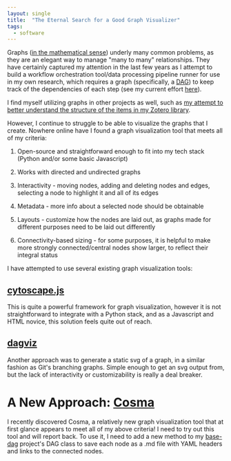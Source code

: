```yaml
---
layout: single
title:  "The Eternal Search for a Good Graph Visualizer"
tags:
  - software
---
```


Graphs ([in the mathematical sense](https://en.wikipedia.org/wiki/Graph_(discrete_mathematics))) underly many common problems, as they are an elegant way to manage "many to many" relationships. They have certainly captured my attention in the last few years as I attempt to build a workflow orchestration tool/data processing pipeline runner for use in my own research, which requires a graph (specifically, a [DAG](https://en.wikipedia.org/wiki/Directed_acyclic_graph)) to keep track of the dependencies of each step (see my current effort [here](https://github.com/ResearchOS/dagrunner)).

I find myself utilizing graphs in other projects as well, such as [my attempt to better understand the structure of the items in my Zotero library](https://github.com/mtillman14/zotero_utils). 

However, I continue to struggle to be able to visualize the graphs that I create. Nowhere online have I found a graph visualization tool that meets all of my criteria:

1. Open-source and straightforward enough to fit into my tech stack (Python and/or some basic Javascript)

2. Works with directed and undirected graphs

3. Interactivity - moving nodes, adding and deleting nodes and edges, selecting a node to highlight it and all of its edges

4. Metadata - more info about a selected node should be obtainable

5. Layouts - customize how the nodes are laid out, as graphs made for different purposes need to be laid out differently

6. Connectivity-based sizing - for some purposes, it is helpful to make more strongly connected/central nodes show larger, to reflect their integral status

I have attempted to use several existing graph visualization tools:

## [cytoscape.js](https://js.cytoscape.org)
This is quite a powerful framework for graph visualization, however it is not straightforward to integrate with a Python stack, and as a Javascript and HTML novice, this solution feels quite out of reach.

## [dagviz](https://github.com/WimYedema/dagviz)
Another approach was to generate a static svg of a graph, in a similar fashion as Git's branching graphs. Simple enough to get an svg output from, but the lack of interactivity or customizability is really a deal breaker.

# A New Approach: [Cosma](https://cosma.arthurperret.fr/index.html)
I recently discovered Cosma, a relatively new graph visualization tool that at first glance appears to meet all of my above criteria! I need to try out this tool and will report back. To use it, I need to add a new method to my [base-dag](https://github.com/ResearchOS/base-dag) project's DAG class to save each node as a .md file with YAML headers and links to the connected nodes.